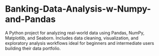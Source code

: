 # Banking-Data-Analysis-w-Numpy-and-Pandas
A Python project for analyzing real-world data using Pandas, NumPy, Matplotlib, and Seaborn. Includes data cleaning, visualization, and exploratory analysis workflows ideal for beginners and intermediate users building their data portfolio.
